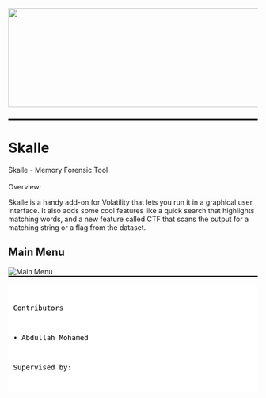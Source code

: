 <div align="center">
  <img height="200" src="https://media3.giphy.com/media/v1.Y2lkPTc5MGI3NjExMjRpeWVkMmlmaXU0bnozNXg0c3FpaGF0a2pid3l3YXNldjJkZ296cSZlcD12MV9pbnRlcm5hbF9naWZfYnlfaWQmY3Q9Zw/EcFviqiazCIzH3cOVZ/giphy.gif" style="width: 100vw; height: 200px; object-fit: fill;" />
</div>

###
<hr style="width: 100%; border: none; border-top: 2px solid black; margin: 0;">
<h1>Skalle</h1>
<p align="left">Skalle - Memory Forensic Tool<br><br>Overview:<br>


Skalle is a handy add-on for Volatility that lets you run it in a graphical user interface. It also adds some cool features like a quick search that highlights matching words, and a new feature called CTF that scans the output for a matching string or a flag from the dataset.

<h2>Main Menu</h2>
<img src="https://ik.imagekit.io/jyx7871cz/IMG_5674.PNG?updatedAt=1747484081554" alt="Main Menu">

<hr style="width: 100%; border: none; border-top: 2px solid black; margin: 0;">
<pre style="background-color: white; color: black; padding: 10px;">

  Contributors
  
• Abdullah Mohamed 

Supervised by: <a href="https://www.linkedin.com/in/maryam-adel-4539b8170" style="display: none;">Dr. Maryam Adel</a>
</pre>

